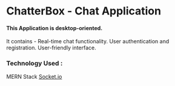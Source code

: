 # ChatterBox -  Chat Application

<h4>This Application is desktop-oriented.</h4>
It contains - 
Real-time chat functionality.
User authentication and registration.
User-friendly interface.

<h3>Technology Used :</h3>
MERN Stack
<a href="https://socket.io/">Socket.io</a>
